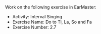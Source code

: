 Work on the following exercise in EarMaster:
- Activity: Interval Singing
- Exercise Name: Do to Ti, La, So and Fa
- Exercise Number: 2.7
